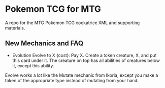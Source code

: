 # Pokemon TCG for MTG
A repo for the MTG Pokemon TCG cockatrice XML  and supporting materials.

## New Mechanics and FAQ

- Evolution
    Evolve to X {cost}: Pay X. Create a token creature, X, and put this card under it. The creature on top has all abilities of creatures below it, except this ability.

Evolve works a lot like the Mutate mechanic from Ikoria, except you make a token of the appropriate type instead of mutating from your hand.